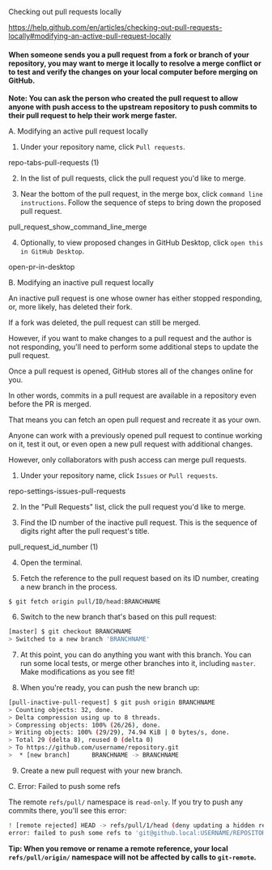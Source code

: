 Checking out pull requests locally

https://help.github.com/en/articles/checking-out-pull-requests-locally#modifying-an-active-pull-request-locally

#### When someone sends you a pull request from a fork or branch of your repository, you may want to merge it locally to resolve a merge conflict or to test and verify the changes on your local computer before merging on GitHub.

**Note: You can ask the person who created the pull request to allow anyone with push access to the upstream repository to push commits to their pull request to help their work merge faster.**

A. Modifying an active pull request locally

1. Under your repository name, click  `Pull requests`.

repo-tabs-pull-requests (1)

2. In the list of pull requests, click the pull request you'd like to merge.

3. Near the bottom of the pull request, in the merge box, click `command line instructions`. Follow the sequence of steps to bring down the proposed pull request.

pull_request_show_command_line_merge

4. Optionally, to view proposed changes in GitHub Desktop, click `open this in GitHub Desktop`.

open-pr-in-desktop

B. Modifying an inactive pull request locally


An inactive pull request is one whose owner has either stopped responding, or, more likely, has deleted their fork.

 If a fork was deleted, the pull request can still be merged.

 However, if you want to make changes to a pull request and the author is not responding, you'll need to perform some additional steps to update the pull request.




Once a pull request is opened, GitHub stores all of the changes online for you.

In other words, commits in a pull request are available in a repository even before the PR is merged.

That means you can fetch an open pull request and recreate it as your own.




Anyone can work with a previously opened pull request to continue working on it, test it out, or even open a new pull request with additional changes.

However, only collaborators with push access can merge pull requests.


1. Under your repository name, click  `Issues` or  `Pull requests`.

repo-settings-issues-pull-requests

2. In the "Pull Requests" list, click the pull request you'd like to merge.

3. Find the ID number of the inactive pull request. This is the sequence of digits right after the pull request's title.

pull_request_id_number (1)

4. Open the terminal.

5. Fetch the reference to the pull request based on its ID number, creating a new branch in the process.

`$ git fetch origin pull/ID/head:BRANCHNAME`

6. Switch to the new branch that's based on this pull request:

```sh
[master] $ git checkout BRANCHNAME
> Switched to a new branch 'BRANCHNAME'
```

7. At this point, you can do anything you want with this branch. You can run some local tests, or merge other branches into it, including `master`. Make modifications as you see fit!

8. When you're ready, you can push the new branch up:

```sh
[pull-inactive-pull-request] $ git push origin BRANCHNAME
> Counting objects: 32, done.
> Delta compression using up to 8 threads.
> Compressing objects: 100% (26/26), done.
> Writing objects: 100% (29/29), 74.94 KiB | 0 bytes/s, done.
> Total 29 (delta 8), reused 0 (delta 0)
> To https://github.com/username/repository.git
>  * [new branch]      BRANCHNAME -> BRANCHNAME

```


9. Create a new pull request with your new branch.

C.  Error: Failed to push some refs

The remote `refs/pull/` namespace is `read-only`. If you try to push any commits there, you'll see this error:

```sh
! [remote rejected] HEAD -> refs/pull/1/head (deny updating a hidden ref)
error: failed to push some refs to 'git@github.local:USERNAME/REPOSITORY.git'
```


**Tip: When you remove or rename a remote reference, your local `refs/pull/origin/` namespace will not be affected by calls to `git-remote`.**

